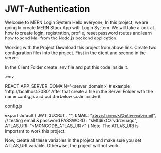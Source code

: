 # JWT-Authentication

Welcome to MERN Login System
Hello everyone, In this project, we are going to create MERN Stack App with Login System. We will take a look at how to create login, registration, profile, reset password routes and learn how to send Mail from the Node.js backend application.

Working with the Project
Download this project from above link. Create two configaration files into the project. First in the client and second in the server.

In the Client Folder create .env file and put this code inside it.

.env

REACT_APP_SERVER_DOMAIN='<server_domain>' # example 'http://localhost:8080'
After that create a file in the Server Folder with the name config.js and put the below code inside it.

config.js

export default {
    JWT_SECRET : "<secret>",
    EMAIL: "steve.franecki@ethereal.email", // testing email & password
    PASSWORD : "sMf46xCzrvdrxvuagc",
    ATLAS_URI: "<MONGODB_ATLAS_URI>"
}
Note: The ATLAS_URI is important to work this project.

Now, create all these variables in the project and make sure you set ATLAS_URI variable. Otherwise, the project will not work.

